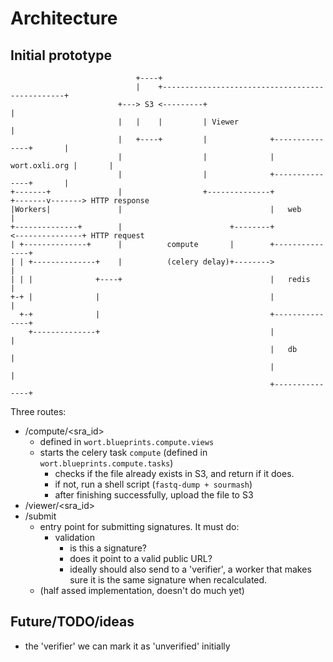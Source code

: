 # Architecture

## Initial prototype

```
                            +----+
                            |    +------------------------------------------------+
                        +---> S3 <---------+                                      |
                        |   |    |         | Viewer                               |
                        |   +----+         |              +---------------+       |
                        |                  |              | wort.oxli.org |       |
                        |                  |              +---------------+       |
+-------+               |                  +--------------+               +-------v-------> HTTP response
|Workers|               |                                 |   web         |
+--------------+        |                        +--------+               <---------------+ HTTP request
| +--------------+      |          compute       |        +---------------+
| | +--------------+    |          (celery delay)+-------->               |
| | |              +----+                                 |   redis       |
+-+ |              |                                      |               |
  +-+              |                                      +---------------+
    +--------------+                                      |               |
                                                          |   db          |
                                                          |               |
                                                          +---------------+
```

Three routes:
- /compute/<sra_id>
  - defined in `wort.blueprints.compute.views`
  - starts the celery task `compute` (defined in `wort.blueprints.compute.tasks`)
    * checks if the file already exists in S3, and return if it does.
	* if not, run a shell script (`fastq-dump + sourmash`)
	* after finishing successfully, upload the file to S3
- /viewer/<sra_id>
- /submit
  - entry point for submitting signatures. It must do:
    * validation
	  - is this a signature?
	  - does it point to a valid public URL?
	  - ideally should also send to a 'verifier',
	    a worker that makes sure it is the same signature when recalculated.
  - (half assed implementation, doesn't do much yet)

## Future/TODO/ideas

- the 'verifier'
	we can mark it as 'unverified' initially
